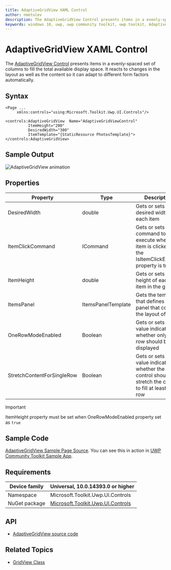 ```yaml
---
title: AdaptiveGridView XAML Control
author: nmetulev
description: The AdaptiveGridView Control presents items in a evenly-spaced set of columns to fill the total available display space.
keywords: windows 10, uwp, uwp community toolkit, uwp toolkit, AdaptiveGridView, xaml control, xaml
---
```


# AdaptiveGridView XAML Control 

The [AdaptiveGridView Control](https://docs.microsoft.com/dotnet/api/microsoft.toolkit.uwp.ui.controls.adaptivegridview) presents items in a evenly-spaced set of columns to fill the total available display space. It reacts to changes in the layout as well as the content so it can adapt to different form factors automatically.

## Syntax

```xaml
<Page ...
     xmlns:controls="using:Microsoft.Toolkit.Uwp.UI.Controls"/>

<controls:AdaptiveGridView  Name="AdaptiveGridViewControl"
          ItemHeight="200"
          DesiredWidth="300"
          ItemTemplate="{StaticResource PhotosTemplate}">
</controls:AdaptiveGridView>
```

## Sample Output

![AdaptiveGridView animation](../resources/images/Controls/AdaptiveGridView.gif)

## Properties

| Property | Type | Description |
| -- | -- | -- |
| DesiredWidth | double | Gets or sets the desired width of each item |
| ItemClickCommand | ICommand | Gets or sets the command to execute when an item is clicked and the IsItemClickEnabled property is true |
| ItemHeight | double | Gets or sets the height of each item in the grid |
| ItemsPanel | ItemsPanelTemplate | Gets the template that defines the panel that controls the layout of items |
| OneRowModeEnabled | Boolean | Gets or sets a value indicating whether only one row should be displayed |
| StretchContentForSingleRow | Boolean | Gets or sets a value indicating whether the control should stretch the content to fill at least one row |

> [!IMPORTANT]
ItemHeight property must be set when OneRowModeEnabled property set as `true`

## Sample Code

[AdaptiveGridView Sample Page Source](https://github.com/Microsoft/UWPCommunityToolkit/tree/master/Microsoft.Toolkit.Uwp.SampleApp/SamplePages/AdaptiveGridView). You can see this in action in [UWP Community Toolkit Sample App](https://www.microsoft.com/store/apps/9NBLGGH4TLCQ).

## Requirements

| Device family | Universal, 10.0.14393.0 or higher |
| -- | -- |
| Namespace | Microsoft.Toolkit.Uwp.UI.Controls |
| NuGet package | [Microsoft.Toolkit.Uwp.UI.Controls](https://www.nuget.org/packages/Microsoft.Toolkit.Uwp.UI.Controls/) |

## API

* [AdaptiveGridView source code](https://github.com/Microsoft/UWPCommunityToolkit/tree/master/Microsoft.Toolkit.Uwp.UI.Controls/AdaptiveGridView)

## Related Topics

- [GridView Class](https://docs.microsoft.com/uwp/api/Windows.UI.Xaml.Controls.GridView)
